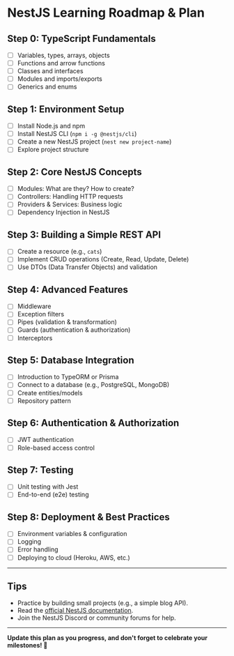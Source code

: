# NestJS Learning Roadmap & Plan

## Step 0: TypeScript Fundamentals
- [ ] Variables, types, arrays, objects
- [ ] Functions and arrow functions
- [ ] Classes and interfaces
- [ ] Modules and imports/exports
- [ ] Generics and enums

## Step 1: Environment Setup
- [ ] Install Node.js and npm
- [ ] Install NestJS CLI (`npm i -g @nestjs/cli`)
- [ ] Create a new NestJS project (`nest new project-name`)
- [ ] Explore project structure

## Step 2: Core NestJS Concepts
- [ ] Modules: What are they? How to create?
- [ ] Controllers: Handling HTTP requests
- [ ] Providers & Services: Business logic
- [ ] Dependency Injection in NestJS

## Step 3: Building a Simple REST API
- [ ] Create a resource (e.g., `cats`)
- [ ] Implement CRUD operations (Create, Read, Update, Delete)
- [ ] Use DTOs (Data Transfer Objects) and validation

## Step 4: Advanced Features
- [ ] Middleware
- [ ] Exception filters
- [ ] Pipes (validation & transformation)
- [ ] Guards (authentication & authorization)
- [ ] Interceptors

## Step 5: Database Integration
- [ ] Introduction to TypeORM or Prisma
- [ ] Connect to a database (e.g., PostgreSQL, MongoDB)
- [ ] Create entities/models
- [ ] Repository pattern

## Step 6: Authentication & Authorization
- [ ] JWT authentication
- [ ] Role-based access control

## Step 7: Testing
- [ ] Unit testing with Jest
- [ ] End-to-end (e2e) testing

## Step 8: Deployment & Best Practices
- [ ] Environment variables & configuration
- [ ] Logging
- [ ] Error handling
- [ ] Deploying to cloud (Heroku, AWS, etc.)

---

## Tips
- Practice by building small projects (e.g., a simple blog API).
- Read the [official NestJS documentation](https://docs.nestjs.com/).
- Join the NestJS Discord or community forums for help.

---

**Update this plan as you progress, and don't forget to celebrate your milestones! 🎉**
